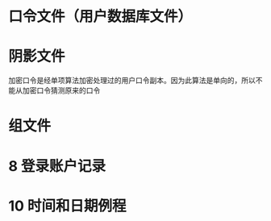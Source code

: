# 口令文件（用户数据库文件）


# 阴影文件
加密口令是经单项算法加密处理过的用户口令副本。因为此算法是单向的，所以不能从加密口令猜测原来的口令

# 组文件


# 8 登录账户记录


# 10 时间和日期例程